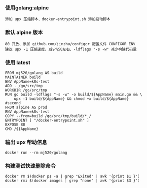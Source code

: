 ### 使用golang:alpine 
    添加 upx 压缩脚本、docker-entrypoint.sh 添加启动脚本
### 默认 alpine 版本
    80 开放、添加 github.com/jinzhu/configor 配置文件 CONFIGOR_ENV
    建议 upx -1 压缩速度，减少%50左右、-ldflags "-s -w" 减少构建代码量
### 使用 latest
```
FROM mj520/golang AS build
MAINTAINER build
ENV AppName=k8s-test
ADD . /go/src/tmp
WORKDIR /go/src/tmp
RUN go build -ldflags "-s -w" -o build/${AppName} main.go && \
    upx -1 build/${AppName} && chmod +x build/${AppName}
#second
FROM alpine AS prod
ENV AppName=k8s-test
COPY --from=build /go/src/tmp/build/* /
ENTRYPOINT [ "/docker-entrypoint.sh" ]
EXPOSE 80
CMD /${AppName}
````
### 输出 upx 帮助信息
    docker run --rm mj520/golang 

### 构建测试快速删除命令
    docker rm $(docker ps -a | grep "Exited" | awk '{print $1 }')
    docker rmi $(docker images | grep "none" | awk '{print $3 }')